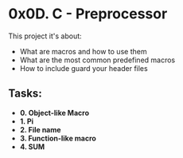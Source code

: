 # 0x0D. C - Preprocessor

This project it's about:

- What are macros and how to use them
- What are the most common predefined macros
- How to include guard your header files

## Tasks:

 - **0. Object-like Macro**
 - **1. Pi**
 - **2. File name**
 - **3. Function-like macro**
 - **4. SUM**
